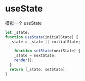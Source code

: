 # useState

模拟一个 useState

```js
let _state;
function useState(initialState) {
  _state = _state || initialState;
  
	function setState(nextState) {
    _state = nextState;
    render();
  }
  return [_state, setState];
}
```

